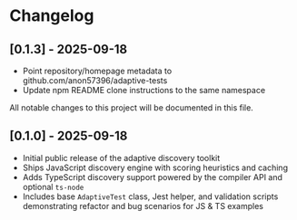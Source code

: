 # Changelog


## [0.1.3] - 2025-09-18
- Point repository/homepage metadata to github.com/anon57396/adaptive-tests
- Update npm README clone instructions to the same namespace

All notable changes to this project will be documented in this file.

## [0.1.0] - 2025-09-18
- Initial public release of the adaptive discovery toolkit
- Ships JavaScript discovery engine with scoring heuristics and caching
- Adds TypeScript discovery support powered by the compiler API and optional `ts-node`
- Includes base `AdaptiveTest` class, Jest helper, and validation scripts demonstrating refactor and bug scenarios for JS & TS examples
